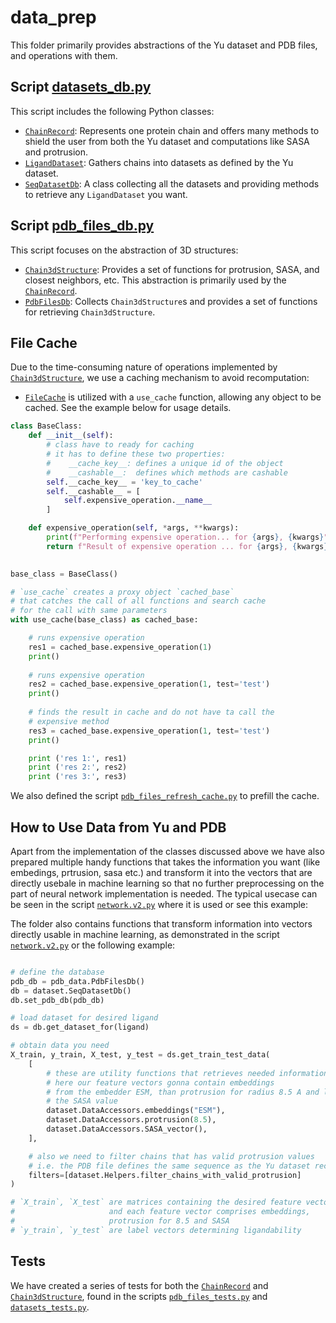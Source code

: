 # data_prep

This folder primarily provides abstractions of the Yu dataset and PDB files, and operations with them.

## Script [datasets_db.py](./datasets_db.py)

This script includes the following Python classes:
- [`ChainRecord`](./datasets_db.py): Represents one protein chain and offers many methods to shield the user from both the Yu dataset and computations like SASA and protrusion.
- [`LigandDataset`](./datasets_db.py): Gathers chains into datasets as defined by the Yu dataset.
- [`SeqDatasetDb`](./datasets_db.py): A class collecting all the datasets and providing methods to retrieve any `LigandDataset` you want.

## Script [pdb_files_db.py](./pdb_files_db.py)

This script focuses on the abstraction of 3D structures:
- [`Chain3dStructure`](./pdb_files_db.py): Provides a set of functions for protrusion, SASA, and closest neighbors, etc. This abstraction is primarily used by the [`ChainRecord`](./datasets_db.py).
- [`PdbFilesDb`](./datasets_db.py): Collects `Chain3dStructure`s and provides a set of functions for retrieving `Chain3dStructure`.

## File Cache

Due to the time-consuming nature of operations implemented by [`Chain3dStructure`](./pdb_files_db.py), we use a caching mechanism to avoid recomputation:
- [`FileCache`](./file_cache.py) is utilized with a `use_cache` function, allowing any object to be cached. See the example below for usage details.

```python
class BaseClass:
    def __init__(self):
        # class have to ready for caching
        # it has to define these two properties:
        #    __cache_key__: defines a unique id of the object
        #    __cashable__:  defines which methods are cashable
        self.__cache_key__ = 'key_to_cache'
        self.__cashable__ = [
            self.expensive_operation.__name__
        ]

    def expensive_operation(self, *args, **kwargs):
        print(f"Performing expensive operation... for {args}, {kwargs}")
        return f"Result of expensive operation ... for {args}, {kwargs}"
    

base_class = BaseClass()

# `use_cache` creates a proxy object `cached_base`
# that catches the call of all functions and search cache
# for the call with same parameters
with use_cache(base_class) as cached_base:

    # runs expensive operation
    res1 = cached_base.expensive_operation(1)
    print()
    
    # runs expensive operation
    res2 = cached_base.expensive_operation(1, test='test')
    print()
    
    # finds the result in cache and do not have ta call the 
    # expensive method
    res3 = cached_base.expensive_operation(1, test='test')
    print()

    print ('res 1:', res1)
    print ('res 2:', res2)
    print ('res 3:', res3)
```

We also defined the script  [`pdb_files_refresh_cache.py`](./pdb_files_refresh_cache.py) to prefill the cache.

## How to Use Data from Yu and PDB

Apart from the implementation of the classes discussed above we have also prepared multiple handy functions that takes the information you want (like embedings, prtrusion, sasa etc.) and transform it into the vectors that are directly usebale in machine learning so that no further preprocessing on the part of neural network implementation is needed. The typical usecase can be seen in the script [`network.v2.py`](../netws/network.v2.py) where it is used or see this example:

The folder also contains functions that transform information into vectors directly usable in machine learning, as demonstrated in the script [`network.v2.py`](../netws/network.v2.py) or the following example:


```python

# define the database
pdb_db = pdb_data.PdbFilesDb()
db = dataset.SeqDatasetDb()
db.set_pdb_db(pdb_db)

# load dataset for desired ligand
ds = db.get_dataset_for(ligand)

# obtain data you need
X_train, y_train, X_test, y_test = ds.get_train_test_data(
    [
        # these are utility functions that retrieves needed information
        # here our feature vectors gonna contain embeddings
        # from the embedder ESM, than protrusion for radius 8.5 A and lastly
        # the SASA value
        dataset.DataAccessors.embeddings("ESM"),
        dataset.DataAccessors.protrusion(8.5),
        dataset.DataAccessors.SASA_vector(),
    ],

    # also we need to filter chains that has valid protrusion values 
    # i.e. the PDB file defines the same sequence as the Yu dataset record
    filters=[dataset.Helpers.filter_chains_with_valid_protrusion]
)

# `X_train`, `X_test` are matrices containing the desired feature vectors 
#                     and each feature vector comprises embeddings, 
#                     protrusion for 8.5 and SASA
# `y_train`, `y_test` are label vectors determining ligandability
```

## Tests

We have created a series of tests for both the [`ChainRecord`](./datasets_db.py) and [`Chain3dStructure`](./pdb_files_db.py), found in the scripts [`pdb_files_tests.py`](./pdb_files_tests.py) and [`datasets_tests.py`](./datasets_tests.py).